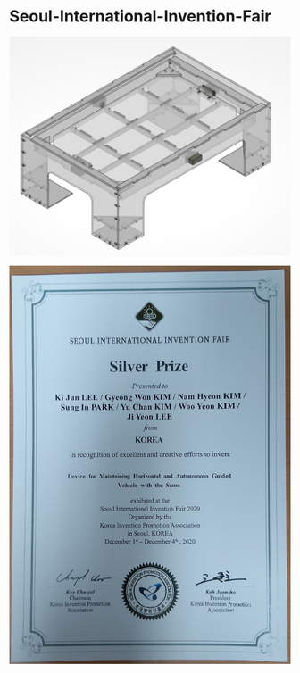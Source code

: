 # Seoul-International-Invention-Fair


![3D_Design](https://github.com/KIJUN24/Seoul-International-Invention-Fair/blob/master/Gimbal_iso%20view.PNG)


![Prize](https://github.com/KIJUN24/Seoul-International-Invention-Fair/blob/master/Seoul%20International%20Invention%20Fair%20(Silver%20Prize%202020).jpg)
